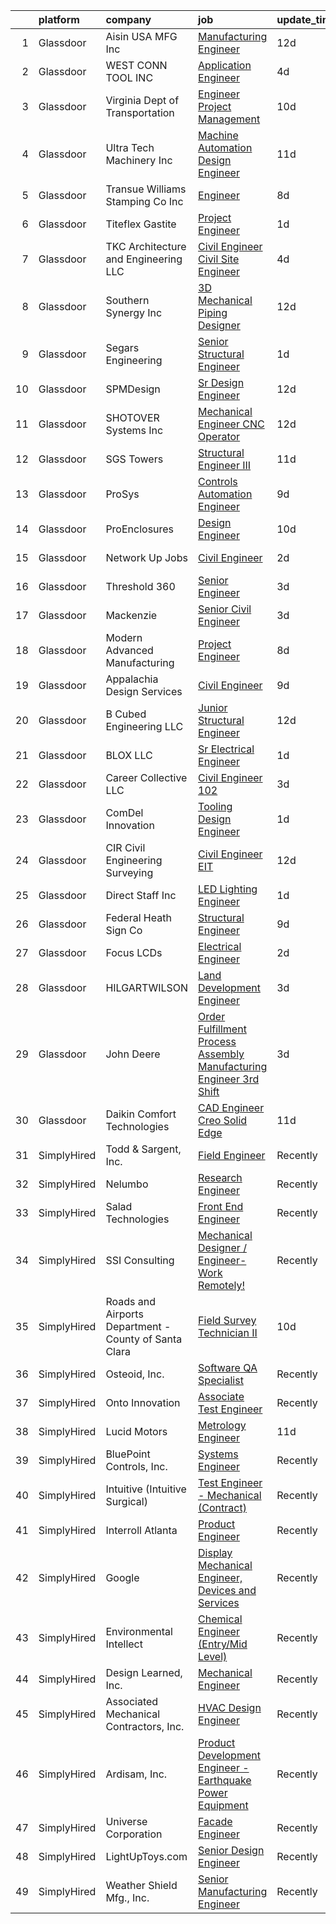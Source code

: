 

|    | platform    | company                                               | job                                                                                                                                                                                                                                                                                                                                                                                                                                                                                                                                                                                                                                                                                                                                                                                                                                                                                                                                                                                                                                                                                                            | update_time   | location            |
|---:|:------------|:------------------------------------------------------|:---------------------------------------------------------------------------------------------------------------------------------------------------------------------------------------------------------------------------------------------------------------------------------------------------------------------------------------------------------------------------------------------------------------------------------------------------------------------------------------------------------------------------------------------------------------------------------------------------------------------------------------------------------------------------------------------------------------------------------------------------------------------------------------------------------------------------------------------------------------------------------------------------------------------------------------------------------------------------------------------------------------------------------------------------------------------------------------------------------------|:--------------|:--------------------|
|  1 | Glassdoor   | Aisin USA MFG  Inc                                    | [Manufacturing Engineer](https://www.glassdoor.com/partner/jobListing.htm?pos=101&ao=1110586&s=58&guid=0000018132a5fe249c947b1a1af43f71&src=GD_JOB_AD&t=SR&vt=w&ea=1&cs=1_892d5d25&cb=1654412148869&jobListingId=1007885466884&cpc=11A21D8E7313E93E&jrtk=3-0-1g4pabvo73c59001-1g4pabvoni6h6800-3f13125c0d2c67b2--6NYlbfkN0AJpGR6dhtSLu7DLQuaY6RsGe9PHsa6f7F_O22z6pXBh2zVrpUMNf-5UC1d-hENDnsBoxm264jCUWlnj5cvA3CFmUuqsqlrE9jRgAvGMchGa_vgIzgm6yV2k9yzWfp7Q38Dfn2MQj-_hpA1jVUzCkBwqHkTUqGwj_LQn1O9caPFp5-MU4KclXqNbDkc9v2UEX2lQoBUcKgBFUhE0L6PcN677ST6BaWDpP7Va-UdH6gqu7iA6kcCcMLAD27P7-n7E3toT56zkcZtg4LL3JQsScOTc_GfVK1KjxquFm0-54xvr74om-h2R0mi3fKf8Z2qamY5Yp_K0bb8KKAwY8fIH_B1MyL76wOVpH4EspO6AqY2OW6tPUbDfZhAOcAumMylySJkKPEj_abwv9bE6tYD7RVEI6zW9-6ijXySzKCEIXo3KGiBNPQdS7w43qBfzlQBj2hf-2S4xeZxZjtN45UrMKlSx_yLR-Ey-uXH3717QBU_52XLn_AcgUHSCtU7JfmnhBmXxYor_pX1zG7DYmZR9tma)                                                                                                                                                                                                                              | 12d           | Seymour, IN         |
|  2 | Glassdoor   | WEST CONN TOOL  INC                                   | [Application Engineer](https://www.glassdoor.com/partner/jobListing.htm?pos=122&ao=1110586&s=58&guid=0000018132a5fe249c947b1a1af43f71&src=GD_JOB_AD&t=SR&vt=w&ea=1&cs=1_2f575c4f&cb=1654412148872&jobListingId=1007905272443&cpc=B6AA4E717556AD61&jrtk=3-0-1g4pabvo73c59001-1g4pabvoni6h6800-d78085747910a465--6NYlbfkN0CNayYzF1mBaI40OgT78t3Q2d9IxlwDzhsYR4HK7epYUdjvLWW94mgjtlrHl1c7lq1I2ACb72693B4nyIcZa9-0Gny8Casb9gNjSS6cxcsgGzHQVA4OTo8GDU7XOTxoEKEx-pgf5sm6hxoBtQfmDSVdiBQYs0Tlp7zOsDZy_S4pDsHxbXaTPlZGw12mOLV2FGK0XRcz-1rpVWvlsSB4phmKEVhE9mbIUqHYAZuETpJ3yVpniSb88j0jD9wsrXnn8u0zrEn32gKOyp-uCUiBAJ6DaHqPRUZXzjz_b54cAi_UM1GteyM_eXQk265Zy1GTxf9C3a_DT0QMqU-CSEt6aNEeRIoOdTzD5_nEFuGCFvbM_vF3pg8HFAiy05UFRXvX53kVZJd5MGKraX8yez-D190KMJk81WeWKR3oGzlP978HZNv3xYtosEhgPNyXduFobjWZ-sDaNDKNDNl51SlOco8WB9dKVvPmVQzlsiFYoNf_pa8oywTQN7JEUzFJFYl6ors%3D)                                                                                                                                                                                                                                                  | 4d            | Shelton, CT         |
|  3 | Glassdoor   | Virginia Dept of Transportation                       | [Engineer   Project Management](https://www.glassdoor.com/partner/jobListing.htm?pos=130&ao=1110586&s=58&guid=0000018132a5fe249c947b1a1af43f71&src=GD_JOB_AD&t=SR&vt=w&cs=1_5823178e&cb=1654412148873&jobListingId=1007893095983&cpc=ED2847A96EF59D81&jrtk=3-0-1g4pabvo73c59001-1g4pabvoni6h6800-b3dfc3813d7bd194--6NYlbfkN0BL54UdVNtiDfVmK2SiLPSaywImxpRFekNbTW5g0r9GaQVvUjBRsWl926qRMbwk8oxBqP-mEYzGlkRI3NRHRv-Y8glARNpBVWJ8OZDTbcDEbVnTLEirbR3SejnwIA19WLgOHMaKO4P9sEpxmDtptiKLtkLu1q0O1qHV31NNgerT4llgq9Gk3LUpCdwLhUk54letRDdclJoK8seDzQ5i2f9W6WDi--j76CdOVQJEE2ySvqSNpF1DKPM8lKLEZmjn-25hNZp3AZ0BBNPHkmS41n33-5y90sPgmj59wMuszA8kvvZ9KWJrkpdSRjyJLZPA8urOVd3_6sAazgipdefJLTOM_njaxRocCb_tuY0Q6NArRB7oDe_NHCQrJxJlvv_ry1suov1jnPMuIxbh_h0MojlIJagAledlUEj30w06W1UslXUeYj-HbzzV_Unf1JAQqYXs0xP5BeGpgzw1H-9-Ew2ulPoHw_CtgahVcD2yYnollA%3D%3D)                                                                                                                                                                                                                                                                | 10d           | Salem, VA           |
|  4 | Glassdoor   | Ultra Tech Machinery Inc                              | [Machine   Automation Design Engineer](https://www.glassdoor.com/partner/jobListing.htm?pos=124&ao=1110586&s=58&guid=0000018132a5fe249c947b1a1af43f71&src=GD_JOB_AD&t=SR&vt=w&ea=1&cs=1_647ec117&cb=1654412148873&jobListingId=1007888541246&cpc=70781223E8E5C7E8&jrtk=3-0-1g4pabvo73c59001-1g4pabvoni6h6800-513c0de8cb0a2d00--6NYlbfkN0AIoC-Kl3yXaiZEPiSNegCgpfAebIgQXdTex3hHuPa71VVPmoPUkSahDVQnVIT-qT-tDuCjdsgw4I2cKv80SeImW_raUgLAfF7XJ6lVDEbu9P7LjA70J2adX7VdonLuslQx0tHwDuc11Ma1CCtwrJqy0A-IhAxkR9wwCSUQyTqoljFyHtQIM4TXlnWex--yEVegxqx9RxIdag-NuRp3fakdvdi14MaZ_Sy4vHS94ceIXURKoTT1JjRXJAiaPrLSMCkN53H8daGO0iLKfrjYeGAiqnbdG_82GQFTw78f9v4t_06EUmtgeSu3gG-5op9LBkjyE4JMr2XefH5CDuVhEi61EDApNfdrJsIBPHy2YgXN2g4UiMNuvFMGIYH4uXsNMddYLje6HqmAnK99KNFqRB1mBa1ctzztte5PNNO4t5OOe2cePTgfAzgYIDGYaL9DVYAfotajRldfTgdEIXLKDjGd4fvu17I-Nc1kdgRRenK5Al5AKCEgz6eMQ0e7YdfvL17nbEwImhdM1gXyZX2izCuT)                                                                                                                                                                                                                | 11d           | Cuyahoga Falls, OH  |
|  5 | Glassdoor   | Transue   Williams Stamping Co   Inc                  | [Engineer](https://www.glassdoor.com/partner/jobListing.htm?pos=104&ao=1110586&s=58&guid=0000018132a5fe249c947b1a1af43f71&src=GD_JOB_AD&t=SR&vt=w&ea=1&cs=1_495f17a3&cb=1654412148869&jobListingId=1007898041747&cpc=B90CC112F2D4EFE8&jrtk=3-0-1g4pabvo73c59001-1g4pabvoni6h6800-e5b7ac3f6d3865d4--6NYlbfkN0CHpSnjIPxMtekS58WZl5Olhjo2iWL5RjE_Boe0ccr3FpZkwzxCry1afwivZ-zvlMrwnJmmu0NslVFdobIo2oEXabopCfoPAXUqknZ9P_KSWVE5zopQA1l8Xl-fkDE_uFEMV3SXUwbd63KHQzm0zf6mz9d3m3ZmzAHSiIswButietKsdqkD7pVckHqT9YnPm2-9vk-hwyaEPbhwrsQwcTdiExepxjzlqXjFtvWBhMkGlijuTpxRlpqyvZmGA2Jzrcixi3mT8f_VzwrKK79_FVon9ai71XLFxp1dneL0Z1caGb-ythxQk_kLIsFW4CLC0S-D5TdOZxwu4hOM7eRAf8uk5u_fp_zGb4MUZLfcMG-G_nUWDw9Q9v9a_LFFDamkyMe1YUgKhs5Q8JY8cDsDMaouuA1vBt5nnSVtjNPzoDEcRC3by8VqTwK7mf_PUMsTWpz8DWWPNDDXl8TlZL18p6k38xAwtYL7UJxLmS9mQOHGHgPqNUOIPOch)                                                                                                                                                                                                                                                                            | 8d            | Austintown, OH      |
|  6 | Glassdoor   | Titeflex   Gastite                                    | [Project Engineer](https://www.glassdoor.com/partner/jobListing.htm?pos=119&ao=1110586&s=58&guid=0000018132a5fe249c947b1a1af43f71&src=GD_JOB_AD&t=SR&vt=w&ea=1&cs=1_4bf6a95a&cb=1654412148872&jobListingId=1007916706637&cpc=0D084B6488D6BBEE&jrtk=3-0-1g4pabvo73c59001-1g4pabvoni6h6800-4b1f5351903cf1c4--6NYlbfkN0BBGG9LMNqL16EzDx9S3nKk4b6IwprgSJginr0DZD_oW-LxatidhHjSXMmYjkktSDdNaRxq9PQ3-3ekTrzALrQYiMq4wL0VarTgTf5204msDtz3n5OXItRjAPB2QJ0ujAqY0OrJicLHXUJ6cQX1ODL6CNkofLWPMp5wzuSCf6RzVcowTuR1xIFTjakHGt0iYlGeSyiSB88x2ItEqkVXrt45IGuDJd2uG1up57KjcLQBvMjoP2gbm6THe1fFupw4q_msCRIqzxKJ6deVAVKL3Z9-P7kTImkHAsJQqZW_qSEmyOxhqIeUpp5fp7sCxMKQjIE1XSwhLVystF9XLqCNRzsbomfxDBX3npmxXmesAiV9q3nEcuqFkgaeMdUwjT9CdDEkhsReWHGW85mgLJsbGod6jjZtgkNMqOoeu3GDeLB8-TLV0O6gOZ1_2oe5RzHYM-6H1q4CcEmT1jFsXP2Uq8VZyfb05T5VlQCzIcUajHHxGLqOGso5xY4gFh1PHiwTnj59IRPsy8kPcw%3D%3D)                                                                                                                                                                                                                                        | 1d            | Portland, TN        |
|  7 | Glassdoor   | TKC Architecture and Engineering LLC                  | [Civil Engineer   Civil Site Engineer](https://www.glassdoor.com/partner/jobListing.htm?pos=129&ao=1110586&s=58&guid=0000018132a5fe249c947b1a1af43f71&src=GD_JOB_AD&t=SR&vt=w&ea=1&cs=1_d50c0c35&cb=1654412148873&jobListingId=1007905429815&cpc=5C7EE059D72A6049&jrtk=3-0-1g4pabvo73c59001-1g4pabvoni6h6800-48488f6512cee2b5--6NYlbfkN0A4hgeKHdLyHgzaskNEvl2xXMVaueUT71iJOYpLYISQUFvRYNkZjTydQiePcH94WXYvCl_oACeZpjOBCwOdtu68VPD3hYokEiqdN4etA2Cm9ZLFXmY7HdBWpcorq7AISv7_NIC0OGZPY4X8oQssbiWBqf2gFpCH_0XfFIQKIteeSsy7J9g6oR3Pdwm1i8KL_6rmmiwvU9ZHIttJgjJp75BcMY5ev8HoudNTw_bQ9HjuAPGb4NR1gpsgTROiT0005QzcoEimho3VCMxdrE2DFFb2hdQy3XrZS28qd5z4C9Cj6Fah7Kxr20xOxveL5pfwK3KYgAQeTNbCkew4GQ6Q3yMr-y-WP8x6CusQ0Q0umOtIF3Extz-8QMK5BDullM0N5kV-HRTLUlx7y-zYPbFkZeV-zmk1L6qawlF7R26mMTTKx5zIRSE4ACRuKgAemK7BQJPzkqEKiA0NG6P6ECxSuD0o9JRpGgmW0unjlKckjeyIsT1tQQjQnJwwrTtz0iM17GoTfqn9bl5nZG2OU1Bttfak)                                                                                                                                                                                                                | 4d            | Columbia, TN        |
|  8 | Glassdoor   | Southern Synergy  Inc                                 | [3D Mechanical Piping Designer](https://www.glassdoor.com/partner/jobListing.htm?pos=127&ao=1110586&s=58&guid=0000018132a5fe249c947b1a1af43f71&src=GD_JOB_AD&t=SR&vt=w&ea=1&cs=1_c4c9788c&cb=1654412148873&jobListingId=1007885890389&cpc=F370DEB82172BD86&jrtk=3-0-1g4pabvo73c59001-1g4pabvoni6h6800-98c184c21594e579--6NYlbfkN0AZiaPZyccuKjlre0e0RaBFeO48J0QExrO5hcuLctOVaC16jkNaXZoWYMqSuyWEWUIxiiLBQDv23IiIE-E12gxa2wJ5EH32XL8btdWgyNl8wrnh5gm4JaXZmN3leoZMRb276Thlt-sjVPyJUbS4vkfmcJI0zIN10W9OE3MF35GnJNK5G1gtiUFcmx_FQGL6MY4Egla5a9L9V6tDnHXctL7cPqsGiR6_La1fkeRaqvv5Yx3sn4tVAIWZUGORnzWmdWxK9QXNrg6MIh4JubDIM6l0a_AWAnu6HYoxlKpSqZrrRIguYdSEtOq5r0CqPWaKGekEEKVtJdVYXJAz6NgnL0tEnyMMxZkosMoyqRuLEGZ0AuvCzzkH9NTGseLphUwUHo2Wr9tfzqnTMCXaq3f0NWeqWbtYLqnkvVIhp35dKoZ0d3_lv4VRtCBRLXqCdP1h6tgHj_V3q8iTnBZdVIUwlcHoVOX-QaLZ0toj10tEpIXeTQp8ZOQanzg422dUdIiVUXrrHzvp1JmW8UFbZwSo_c7S)                                                                                                                                                                                                                       | 12d           | Decatur, AL         |
|  9 | Glassdoor   | Segars Engineering                                    | [Senior Structural Engineer](https://www.glassdoor.com/partner/jobListing.htm?pos=121&ao=1110586&s=58&guid=0000018132a5fe249c947b1a1af43f71&src=GD_JOB_AD&t=SR&vt=w&ea=1&cs=1_3710fba1&cb=1654412148872&jobListingId=1007916533741&cpc=F301761068241C46&jrtk=3-0-1g4pabvo73c59001-1g4pabvoni6h6800-4b14117e3bb5b956--6NYlbfkN0A-vTheqp104fzux6bWpFlFK2pAkhC8CBtBCruxuZYPa9v6jQx9NfNpPq71LTqr-Sl-x8foZqXmTW62ZFdQgp42UZCfz-yr3-aBUClSUG1-w6K_Ymfv5oW6drDtocbVFERX_qUh2VxFtDBka2mW8_r83hW54xU39lkHHn9hJcfGjkVtGfjzdH4IaVx-GUgnR6CnIjwAVT0x_DFSz9vc-UBv8iophFFZ6aLWZUMOoC9sqvWt-kIsFk19ejc33A3e8Tv1Sa2ApVfrRobeYKgBbRrx_rh-UaFZiRVCH4MmgT0OBP9SgybvA1fydIpYYhHved0POSEUVA9MvolT9oZZCQHFQ5C-_GHnAECey9sAy3Lxg0zJsmSAGJZ9CwMaNQqBZORbys2tvXsS0fQL_MukjMAQn1Y-qd6qEEYGQ9NPcG_aDCLAPdmFJHmpeUjfCF-BbqtAeOt8MEDtnPk6BPVZvBqC6mqEOxq_eN9Tc2CIN_HkmSuRb4hz5kt2BP8s9igdIz6r-H_s_uTti11PnpNHGYuq)                                                                                                                                                                                                                          | 1d            | Charlottesville, VA |
| 10 | Glassdoor   | SPMDesign                                             | [Sr  Design Engineer](https://www.glassdoor.com/partner/jobListing.htm?pos=114&ao=1110586&s=58&guid=0000018132a5fe249c947b1a1af43f71&src=GD_JOB_AD&t=SR&vt=w&ea=1&cs=1_12ffcef8&cb=1654412148871&jobListingId=1007886614534&cpc=300FD6E804AAE000&jrtk=3-0-1g4pabvo73c59001-1g4pabvoni6h6800-66acbaba3abe0481--6NYlbfkN0DStuOxfeU6oMr8HWv8ZsY-oymFjh9xWjVYq8dh0_h4Ys_Fs6WQNLRUfDptRTur_RisJbbvbKLOSK5hsxJpnWFChAsM964Qrqzlh_Sbt9FI7l-m6eUG0BW7PhJeHbIGbrJ433dEcN60aKOjKlch8zw7G14XwVcKOXH74vVTiupc0udvEMMqvWc9XrvN0nEXQ7tiV9dJbaUG902lZ27ax8wDySrCj5kRmwKTEyUSMeUQwmGjAIpMtMKY3SeevQwoQEmO3aTkqOJrPXOSxpCOI6S0mW8nn_dHJX5BM6M072l0Ty8ZaroYFlOkNRxXx4Safpsed0L5J67P7WG3mR10dwKfNnL5Ze63PSPaAKmSi0BQuiXr2F2cvFnpV6ZOuf8tZZ_nm-IExqML8mEKB8OeTsz-lsuX7emXkBB83oXWcqCOi8_Q1XupqKP8MiNpm6usCkJSmb1LYEj7a74PlZqjd-WafKkOrE3oeXXXI9OcdgzrZGzBU4TGPO8bW8V6j-7FB9lYLf_oeR1r0g%3D%3D)                                                                                                                                                                                                                                     | 12d           | Orange, CA          |
| 11 | Glassdoor   | SHOTOVER Systems  Inc                                 | [Mechanical Engineer   CNC Operator](https://www.glassdoor.com/partner/jobListing.htm?pos=117&ao=1110586&s=58&guid=0000018132a5fe249c947b1a1af43f71&src=GD_JOB_AD&t=SR&vt=w&ea=1&cs=1_244f6cb6&cb=1654412148872&jobListingId=1007886383195&cpc=6EF77A3B84E9996F&jrtk=3-0-1g4pabvo73c59001-1g4pabvoni6h6800-b90f5834de7df3aa--6NYlbfkN0DxCZnDliWW_rcfMLoVO_wJl195BLjL9Hk8YTc5obIwJma_fFlf7MKZcZVm4ODrS_QnNfAzwRF7IBZw-FvCH3zpYBtR8oZThfZ09A03ABmSs9KkbEBYGtIw7yGhhVVv0JuryNwDZzHu2vrqqo43C5Bxna4dv4l9JFJOq8tAU7h0qKVCP-vEWTf62kHkRaPRdMlp6kLdjBknbcm9RHUlCpljUmWUuBZtOylszWQE5vgTpcnnknv-8q33U6txoZkJ061H38_wCVviGMeC1_ABf1UnsTsxVN0xiPywFPZl0WaDpEH6nxirHyTyT_swD__YNBbXMsUjK5Qd6WZJSOWw9oDx0I7FnxVfYZ4D5AXqq4Y9OXpWAkI6sH9i1A_XG71EdKz3I-LaqEij_t9sxo3RjMqaN8u3cNwt1NR_jXH7nBu3LpjbBDu8UfdPUUkmyzgfegG6_eLA5ntQrWPUZq7Jqb8E2jqJeMgCiY_oDg3ZiAfHZtSBMApBaj-C4Dx2OTYlDlDJc4VtNG22dXyDUonALQczZNsuXxjIxGs%3D)                                                                                                                                                                                                    | 12d           | Boulder, CO         |
| 12 | Glassdoor   | SGS Towers                                            | [Structural Engineer III](https://www.glassdoor.com/partner/jobListing.htm?pos=103&ao=1110586&s=58&guid=0000018132a5fe249c947b1a1af43f71&src=GD_JOB_AD&t=SR&vt=w&ea=1&cs=1_6c4923b8&cb=1654412148869&jobListingId=1007889668533&cpc=70C9104B9A8D45EC&jrtk=3-0-1g4pabvo73c59001-1g4pabvoni6h6800-6319a7fcbc2414e7--6NYlbfkN0CZrdFBjCCfRKnND3F7QK0RFMIcqsxJb4AT-WQZaJ7PddIujhU9IgM7RsznMqoMS0Br0-Phfk_gQlL8I3EPOEgAMxYPTAlILOsXGzBrqFChZ9c2ZGqqwZYI_ZozjZYVED76BR-ODCzY8tSvJ6oB3kYhg-mmZ2boEsBPUbK97jSt5QJP4ZKK4vOUKPacBTsVkWYf4SMCWE_JqYTOgPQ8AvR4zUuHupBh7S0Xh4tl2_wrqOwzWbQ25Mns_gPVyb3HAB-0rh1SkvXNUP1KYE3uU_dxD3zCmwCJeOGmvy12AvV2yF5JwfKaZOrAHazfiXWmb4MlCvJohxg5SQ3U6yaFk7eLmVnPeHYwDtYyIzr5Qhy2jRNqdA-tqCA6ttxDhqS86COHMLJl0BNojA39SvRHla56MjHXcFUBaIBPEDw-u8ckkL-x3AbqkFushDaLy6cBgwnPFKW0UNxGi03KymC_PejtsG2VrxxT2_-hASg_PaY6bGHTG_twGhs5rflKHowgaWufOq8guK0KotsAOQTBuSeN)                                                                                                                                                                                                                             | 11d           | Remote              |
| 13 | Glassdoor   | ProSys                                                | [Controls Automation Engineer](https://www.glassdoor.com/partner/jobListing.htm?pos=107&ao=1110586&s=58&guid=0000018132a5fe249c947b1a1af43f71&src=GD_JOB_AD&t=SR&vt=w&cs=1_e57cd55f&cb=1654412148870&jobListingId=1007895421291&cpc=D5521335291FB266&jrtk=3-0-1g4pabvo73c59001-1g4pabvoni6h6800-3c263e6f64f7ec45--6NYlbfkN0AAZ2KOaAKSdSA4s6ZFM8pp2b9gbp5FFgZTZvio99B7CKbGe8w0J7iHMyqH3r5O7LINfTDwF8xttHB247AtmiMO362FZHrlLJ7hIMp8R2iwvg4rrj-3yeSLEDXGxRo6ZoqOeVFImf32yxs5mtEQdEd7HZ7XtQH9DnhpaFROumOtkVUGF8cJnrstRD-uKdkvgIj3YU9zv_yCOpH3r67ZMvjjghwQze0HyFDYvnayc3tOYIx1Lbg-6ye-5dBG6FE7mEjc7IB3z2eAWONPhaWSLy1tbufLKwfL0yLNUOO_K63hscSp_-cVNH-wWD_7gfk56S-9zj6wk9cfpZ8wLDiOXVKX8LQs2XRDjvBWKBmY0vT8qGa16SCicsn0rqk_NFYuFyW50FJzDgMynyyJn-YfzQCUabO5Oc9x_zsyU4J60wfNoPYn5LJ0n94UkvgnDhw5BpFJI4DtWmpv-idOnqGv3lM67jtddfs9FigHz800qkkgUbJNW_u1xLsWew2ceCKs4mAMP8FerdGtizVzyf9caqBPYPb10t5kuA1wei6DOHOWvBDDyCiac21KG3ftMadUghq82DiyLNGhZLxyjD-6gMAu-j6VB9G0lV7LI72DYT011yOdGB10uhl3T_hhVdqjyprr94e6nQRvSmJgRVa1Lqb4qYR4smEz2muun2hAlFypxuY8SGToxmJlLgixZ18HvCdiZB1Nk54qcCdl65M8MqdSfxFhxBVakrxSQyYOtBpe6g%3D%3D) | 9d            | Webb City, MO       |
| 14 | Glassdoor   | ProEnclosures                                         | [Design Engineer](https://www.glassdoor.com/partner/jobListing.htm?pos=105&ao=1110586&s=58&guid=0000018132a5fe249c947b1a1af43f71&src=GD_JOB_AD&t=SR&vt=w&ea=1&cs=1_454a2aff&cb=1654412148870&jobListingId=1007892526729&cpc=C674AB8DD0A82142&jrtk=3-0-1g4pabvo73c59001-1g4pabvoni6h6800-1a35987553044738--6NYlbfkN0CHpSnjIPxMtekS58WZl5Olhjo2iWL5RjE_Boe0ccr3Fp74b-beha0UcTa0UEM84kpxrUputmv3yo3oDyYdgP0CO5NVXNgxxA1pzd8Eg70xN4GZ4e1Bv8w21V35XMjP9InwDtT8zEsqOksegvcIwLg5L1eD3UJrUpslVgbh4owHpkudqgzzb-o_sfuSo6AhtcB4hoVSyi4Eobprtu-QdY41NhvcAk9SLQ3ah30CEfTQJT3taZIIghuWT35fJZISCDOCgo9BcOMspEvZiED08xgl9N0nXYcX5NK0AOVDKcRoJywHL1U_MlI-7vmlPaIR9ghpNiPFMEahJRvkwP5P5k5D7aQPu-qWbCCxIyTnOtVEG80_AeSxvIyU7EdBq9Utyk0j4FgvC33GSxw1YJb5J28Oejg02Bctz3IhCJ0uW8tHVGSmr-ZNDqYar1zRCLWz4IBvPzYIQamk4egUGwEevkF4-3lu3DSF4Msf1HPY1aUcBWZTAmlZd1_qSp33HKstGHo%3D)                                                                                                                                                                                                                                                       | 10d           | Madison, IN         |
| 15 | Glassdoor   | Network Up Jobs                                       | [Civil Engineer](https://www.glassdoor.com/partner/jobListing.htm?pos=109&ao=1110586&s=58&guid=0000018132a5fe249c947b1a1af43f71&src=GD_JOB_AD&t=SR&vt=w&ea=1&cs=1_4d8211f2&cb=1654412148870&jobListingId=1007913237906&cpc=730B241955A364E6&jrtk=3-0-1g4pabvo73c59001-1g4pabvoni6h6800-af7f7e128b743669--6NYlbfkN0D5EoDI19pzLD_ZoAvoqM1-O9qeTV9KvYbDAr1-bMzVcdI5BfyUm4LrvjT7X_eRa-i6r3hcPiAr_hbXVC2b5mkgmmyT27ZfNHs4Ai_g157STlYeKBmprfT18zp5A4Q1ZFCrgpmVlN-EVu6u1yZaSIJ5zZPoyFgD2LlvEwYDVpOrmxpxm5YS3QbeJ9xJWnXY4teK9p_S88Xs_DlGiBlpkYbQfHdw95Y8qDY8RNx9nUKDlXagaOQiaOTCEQ_156-BylWiWho2ZAo6s052JvaevuMpYFYcE2KoSKY-wK2u7i0d17SX_ZppfrsEVRPyi6Yf-DmUIQx8x3X_svc_iY7ecDGrI5NTgMM4ITqsYzDR7dKZ4gm77vv3Uhlvqx_grRlNlJnibCR2_vB-r4mYKypCTEAd6YsaEJprY8qps7meusQPwOwIjJXdZ0AJ50XOeVKF3HGg0DOtm0oSn3wjyI7fCdpcTi79m-g_DMqw6r-lWa31Rw3hexuqw44zPKwjttrf_h1DJvS65BeW0pvhs0SCG0ww)                                                                                                                                                                                                                                      | 2d            | Spartanburg, SC     |
| 16 | Glassdoor   | Threshold 360                                         | [Senior Engineer](https://www.glassdoor.com/partner/jobListing.htm?pos=113&ao=1110586&s=58&guid=0000018132a5fe249c947b1a1af43f71&src=GD_JOB_AD&t=SR&vt=w&cs=1_e91dfbbf&cb=1654412148871&jobListingId=1007910237411&cpc=7727F3A772A9F19C&jrtk=3-0-1g4pabvo73c59001-1g4pabvoni6h6800-53cac1f025a25c7d--6NYlbfkN0D08kgUpXlg_-9hT-74Ty2sQZ4qKSb5qUxsm7dKPU9UvNecAyyiLzUJzgM4P5qJPCfZ_d1_TdeO4IAjlz1nXwU3fNdItE-aYKgBWcd5-xebtHAfxP4rxX71aIb9sIccljGbTDUaYhu3hc1wRbe91ySJPnpkisR0qWALcbwsrMzife5z3z5fwOeLnoY6jdT03RYLss7dmWZuqvJqrrdqVXhXY35v29XpZ9sVcJLFgJ2N5YEjx50gIRbh4tBdHPjZpebRlZ10bko6mqgjoEy-QTvzipJQqaDJxe9-KsBAHK6hTnJ-Be59udF6dAqV9rrmQ8MTKBpfni6zsZazSslLNNxeYXgDJwM88cV2zR7jmpXF02d_A5WRBecUGRW8ou708SstGB44UfT6OkPK_J2LRFkMJFq8Gh3oVioH2t96lrMesiwGvIvPaOp3Ezm52QGea90eQiMx2Da-5USLETjoOZ0VLlib4O1tMHd3_hf7OI16mg%3D%3D)                                                                                                                                                                                                                                                                              | 3d            | Remote              |
| 17 | Glassdoor   | Mackenzie                                             | [Senior Civil Engineer](https://www.glassdoor.com/partner/jobListing.htm?pos=118&ao=1110586&s=58&guid=0000018132a5fe249c947b1a1af43f71&src=GD_JOB_AD&t=SR&vt=w&ea=1&cs=1_ed3f91dd&cb=1654412148872&jobListingId=1007910177916&cpc=6B8556239C1F6C0F&jrtk=3-0-1g4pabvo73c59001-1g4pabvoni6h6800-1f88dfdd7b91af98--6NYlbfkN0Cd5ZvLdai7cR0fypH5_WiGezUQesq24dbKuF0ly35yawz-zFSILgXqdCLE8_9Kb2nb8RzQor88Dh69AVCw9f2ZWs_bVdG1iivK2xSNHdzTAIPMDtU40LSOjOn0frFo5dpkGbkhaM3BwZ-nQTt4KbSfnnTg162Hxrvx2tGAXoYdMRhAxKB0QJa6fgyOZFH6N1Vl1S4dTyXrgrOf5KvfV-WZjATXDxvqPXqpZGKQTWoeJBCXlIWFdtk6JfJBlOOhQoCJp3z0cLQ4Dn5fjFLGGRhVI4XsBfEPlb27zUd_9SyqbnBMFKCSVDSmGxbDe3zuH4WqLl4xQLEB5SRLVokLAR2ZS-FS5gv2KLshl9QDFTM1WHes17l3nDoR-z8q3i7ct71nBhvjHlCRq76lwHaMIaX_Q1XsMueLpszYRZt_hP3ZKU03O5umHQuZUdhl6e8l7HyZ_c-r3RTISPB-84ZNeddbI0lTX4rYyihbBvAlJwPQowUyoAsmndctRDz-n1cgtuxj8jjoYwbEQg%3D%3D)                                                                                                                                                                                                                                   | 3d            | Seattle, WA         |
| 18 | Glassdoor   | Modern Advanced Manufacturing                         | [Project Engineer](https://www.glassdoor.com/partner/jobListing.htm?pos=106&ao=1110586&s=58&guid=0000018132a5fe249c947b1a1af43f71&src=GD_JOB_AD&t=SR&vt=w&ea=1&cs=1_b8b1bc09&cb=1654412148870&jobListingId=1007898448961&cpc=EF09205FCFAB18AB&jrtk=3-0-1g4pabvo73c59001-1g4pabvoni6h6800-14527773977b30c6--6NYlbfkN0CbEd4sUL9oaFFriKCalK1_Rc9QOPLLj67B0telz2yReFSg8JLuGsGXH_yPKODkOtuOggc-eT2WBZlEJGgJe5KK0dRDUNvb6u7yrt4JZm-HWVlDjk5yYAWD8BdqNpzS0qgxkU6dOlnj4Q581zv-_JeqtIeEUdTdPcUaYdBz0WhxqXUm6ipFECGkR8FJOWRKBALbnjnV7SM1JMzzuPS7k4jfA5kD5cKAjQRRzrvObBKIPFWX8n8xEkHJMEn36N_Z--yNdPRgI9YSrSrsubPSs7vVfUWJ3vezPq0dWNU4OpobBsHchk8BNJjD8N7gdfleAj_wVvkHb4_CkYS8HxHkqP2xCo7IkS3Qk4XiB9VyXkPknAzWCNiMPj53E4Dm7f4gZNhKi5Gg4sq8GRh_jnXpk0Uh-hFATYaPoOgLGcmqDwDtlmtYgeH141T_-pD-nCR_0rCu5UcIhxLpq7A43UVlT8TCiAgi0se5zC8D5nXGVsbSwQzZUuI5es3g057C5MBB4mGwGB8P_lF7Cw%3D%3D)                                                                                                                                                                                                                                        | 8d            | Rockford, IL        |
| 19 | Glassdoor   | Appalachia Design Services                            | [Civil Engineer](https://www.glassdoor.com/partner/jobListing.htm?pos=111&ao=1110586&s=58&guid=0000018132a5fe249c947b1a1af43f71&src=GD_JOB_AD&t=SR&vt=w&ea=1&cs=1_2f5b62ed&cb=1654412148871&jobListingId=1007894830670&cpc=A75C95C73A4E8B7C&jrtk=3-0-1g4pabvo73c59001-1g4pabvoni6h6800-56c17e29ef0e3c7c--6NYlbfkN0DAwgduWqBP7ymGN-lTADpinz2i-23XbRAyg5ywqS-MDcNn1umJtVcP68HoG-NyGVMvbDqvdNNw30Uodots6OsFBdbcJIO-438-FeEAJEhRR41ac9jSAGEkSbY_O_-ggw6XrSniCMeXkv1d0IisFGkPYiBS-XpP1djctnD3xyHVu7agXchpVmWOyFdsbeD-0NSBaeSx9coz6QuKoVAj30M4hIJNxqXeqlZDbSNTjwK1KTfs5K6OIBINylLwXvhm-cgN3pXRYKuuRM7zh0fW-BOyXoyHz9SZyFWVAAHUxZ60WF7y2hOgULLzkUURFL5F0ZngD7uklrdDR-WpZHrShpizW0V2yOvauEXvFyrLXXM2EV5sHylqAF4FxYBnWOq7uJRVm_Su1WeR_DluB3DFDKYc__wjQAiV4D1OVEQVGPpobUTaUZRGovxa0A8mzDFye2kyFgAy15dZuQZdvfYrKgFtxHec6tiNnpDi86jq3_YFHqaJgR9NwhQdRQgT8vOFn3M%3D)                                                                                                                                                                                                                                                        | 9d            | Blountville, TN     |
| 20 | Glassdoor   | B Cubed Engineering LLC                               | [Junior Structural Engineer](https://www.glassdoor.com/partner/jobListing.htm?pos=102&ao=1110586&s=58&guid=0000018132a5fe249c947b1a1af43f71&src=GD_JOB_AD&t=SR&vt=w&ea=1&cs=1_610a8140&cb=1654412148869&jobListingId=1007886311250&cpc=A9D62FF4D9373246&jrtk=3-0-1g4pabvo73c59001-1g4pabvoni6h6800-1be27a3f2407c8ce--6NYlbfkN0AO-lx13pzomzdSppJUWL3QXsQT8oyFk4U4LWH8QC50Cr-zBueLseaI03DekY7-9JftCLQ3xfGh6lRiF4kzntwXS_1YEF9ModrKO80b_PjdsXmbkATEMUnjlf8FxjDZLrcezYBMhDUgOOP2SWP4ieY4fWRIGoZB1V0D94P99f1OVc6zla9SDW0D223kHkKnrGy_LicI7lQXyBwMMG1uk9FRj2JzikEGoWDbW2SjhSbaC5R3bWZwQO9J0OORgBhLQzzt_nkCe42EYK34NpRIpX-Y7UHu6Fpg4f-T0fCIkzCwyc3o7TDNA7-ZegxKFKB0HIRxGvnKqm2e-013uvKIyT_2e7qkwNdaE4F0Pq5lDa5ICbnyfU90wsexLDBM2hZfEUHLqK49Z8AkpXcb0qaQ3cRPzGvdHvZbWXVcZqiLcX6xPKO25IYaGaDgVWksPMwYm1HQ44B3KdRK-HLn5nTC_qdVfHpSSZB-ABskBTr5d4aB-MiJgWOXctwYO4JET5oW9Q-cxozKKOXQ5lDPVQTuy0E8)                                                                                                                                                                                                                          | 12d           | Westport, CT        |
| 21 | Glassdoor   | BLOX LLC                                              | [Sr  Electrical Engineer](https://www.glassdoor.com/partner/jobListing.htm?pos=126&ao=1110586&s=58&guid=0000018132a5fe249c947b1a1af43f71&src=GD_JOB_AD&t=SR&vt=w&ea=1&cs=1_92be44e8&cb=1654412148873&jobListingId=1007916146352&cpc=9146FE1CE0A04E98&jrtk=3-0-1g4pabvo73c59001-1g4pabvoni6h6800-90b6c7f7a0c7e71f--6NYlbfkN0Bi-g4OEguhQEx4pjzkmulzkFDPdVMQm6g82nLRMcVRUB-XOp5Bz9fQdjueGnAR7Qg6tqQKauinihFCn8T2Z_eUra1QXaYQnKhkqPp8GexN2haqAV4Y73uqZvTS_4upID-HvVx46M-D27nFy3x0eHazihLflX4DmNWUiE2ynQnUFLXXy6qOE_aveeLynVBkqxIe671gjrBNXEVq2pbsCCPR3kS-XpAa7Ve64NdAa6qE6YId9qdimKU0k1GiujJYYKSoje3AgmfnUBj_KcR69BM8VdKKYrbVPVXj7DMx4yMLM57eEncg7atWCaARgZvrndAc5BmZJGFphUIpOkFgQ8zRjCtHRn8cIxv_v9U6mrwDzd-Nv5VCBrnu9kwL7bf3eJGONtaIW1rUnWsqgRjyAGo1o1hODIbJS8--GuLqWVzzajSgKkd9tlF7SFMwj_mIdp0U4nuR3Vall2_gVPlBxWijeDCHH9C2YqhL_jgbxDpkM_2wD1qCwTSp4-CU9GzEm98VWTNoJMc3buUgx7AG-OKv)                                                                                                                                                                                                                             | 1d            | Bessemer, AL        |
| 22 | Glassdoor   | Career Collective  LLC                                | [Civil Engineer   102](https://www.glassdoor.com/partner/jobListing.htm?pos=112&ao=1110586&s=58&guid=0000018132a5fe249c947b1a1af43f71&src=GD_JOB_AD&t=SR&vt=w&ea=1&cs=1_4bdecb88&cb=1654412148871&jobListingId=1007909634526&cpc=30018A8B5041CD72&jrtk=3-0-1g4pabvo73c59001-1g4pabvoni6h6800-b60077e6500cc70b--6NYlbfkN0AY4guaBc_odNxnJHTncvfwFu86WvDwtbc_K-gSZc1x5JfFjz3bTmW4RXIcMY2gfWthwnR_T5FFFaQouAppxi0txFsEotW_8yIPkMNWTwRG3KcfWx0i7vW_09fbltd3MhAHBouMiRZyH8FhNjRsaLvp1wiRX_0hkW8AJkfBn0E5UNCEcqHMunQ7NRP0QTVG707NiYWMapApv6WnZGDYRfWCIg2KycLV8NshJNoh0Xfb-r1bJNhmoTD3O7eV6pUVmqRbxKEzl5rj8IT4Q-siI7oQY_OARbsN0zQ52ezae65N1jmP5_5f66zt8-RNyAG9lP7b9J0D1dAgU3MsdK-FVp0nAOFoXJEiTV_x4A-TY08d6v4eWJKHUMeZ5hHewZJq-7cK2g4weUeijvfkBwRDKOoSuXi-n9YqfBt0JqUZHVGGxXVU22trdErYn27Ynhqqc7a__KRC8jwKZOs5YRiBqJ9gUwVfF1pFsVIPeB54yTlMqclugqqkpq40GZeO73nAtk95nQRo9kN6dX56nkjuYHHz)                                                                                                                                                                                                                                | 3d            | Dallas, TX          |
| 23 | Glassdoor   | ComDel Innovation                                     | [Tooling Design Engineer](https://www.glassdoor.com/partner/jobListing.htm?pos=120&ao=1110586&s=58&guid=0000018132a5fe249c947b1a1af43f71&src=GD_JOB_AD&t=SR&vt=w&ea=1&cs=1_a554ba67&cb=1654412148872&jobListingId=1007916169700&cpc=D84DCFF57343C3DE&jrtk=3-0-1g4pabvo73c59001-1g4pabvoni6h6800-b3bd4d004f90b050--6NYlbfkN0C0zyM5b38eA5xjjxn1cchlp_YZi3tbv0y602er8-NZLbOiDKrUZkXl2rP3IqZIgokcjcqEuONFQUnX7TAgmI0hztpdgmrvm11g0QWz_b0vr1KjE-mMYvr7xtvUUOblc-CUZrUEgiIUlrCjqhPWubtpgQ1jITpDJ4EoScIdYK-7Iz7xaF0IVXaUIHakHcZrxPZ7in-ZmKkXKmZmw5itELbBWw6O_xgElyGqi7Zvlxr5QMhcLdDohcVvhtO0GTqRFK53Q58oi-K8UMPVmKEauAtxdYQ3mg6juOqr0aISQ93VqZAKJzznSYZTgDJIdZBLThu3u4l30oBuQPB1WuzOMXauFmspV7GWiE2pMRDFuSOrFiqhrFWcxAr6z4nnMclT07mge-W6tcCByzcA55GxUW-EcXlSzjmpLP6mh3P1JA1NWYZadnXbHPsKP_xLqQe3pb4T2GYYrLvSl2ZdWJcyNkV31YaqmpYWRHBuPNdEvGu-gobxFSf-ZfbLgI-N29bs3YUytTYzo0j6_Wh_oo2FRahL)                                                                                                                                                                                                                             | 1d            | Wahpeton, ND        |
| 24 | Glassdoor   | CIR Civil Engineering   Surveying                     | [Civil Engineer EIT](https://www.glassdoor.com/partner/jobListing.htm?pos=110&ao=1110586&s=58&guid=0000018132a5fe249c947b1a1af43f71&src=GD_JOB_AD&t=SR&vt=w&ea=1&cs=1_3ee213ab&cb=1654412148871&jobListingId=1007886331933&cpc=4272AD670D578046&jrtk=3-0-1g4pabvo73c59001-1g4pabvoni6h6800-3e01983abc021586--6NYlbfkN0B8Hf58sUQknLVfxK0aDieZOySUuDyR7KztP2NzrYxOcQhz3-_LnZWNZNYYEI6CFCK4IDsd4_K1NwUGQQTpx9Nw5Uo2rJsZdR3K6J4cJA3MNHxcv_4yrnQd-RCVn1vcb2soT4wAPvwjmrrfr85wdbdEVVrBZUEDO9RUdngozBR17zGcHq8x5ZxF5xrAmeElsERE5k8_mkfz-OBTlCr25Hri_gfZvSjOlYhK-2R0GJAbqKhft3PTwdE0gboWbCTcC4ZCpFwXUDpBNwhU5ucNLsUs-AJs8f47INWHsoMDM_LfcYZ-lEaxhiZbqPu1OsZwFWQOxX7-tt3QNN_HGUnvF9xEJeXEgAnJao-4ZVBvxRHnITM_zt_XeNx5ybzeLALta3-gYw0piGx74xj8c1YXjLrb_AAoC9h1Ha2f5QKyuQuvqqUpBjnFGe2NpIZyYHqOT3Cuqrdg4P_yNtwKvOPn98fQFC9snKGEUSaAGUGgyWt1pK4YkZWpvf1nqqefFDY3o_I11hz_d3YIyA%3D%3D)                                                                                                                                                                                                                                      | 12d           | South Jordan, UT    |
| 25 | Glassdoor   | Direct Staff Inc                                      | [LED Lighting Engineer](https://www.glassdoor.com/partner/jobListing.htm?pos=125&ao=1110586&s=58&guid=0000018132a5fe249c947b1a1af43f71&src=GD_JOB_AD&t=SR&vt=w&ea=1&cs=1_d0debb5e&cb=1654412148873&jobListingId=1007916181395&cpc=C05F74D5FBC032E7&jrtk=3-0-1g4pabvo73c59001-1g4pabvoni6h6800-1d3bd058bccfd39b--6NYlbfkN0DWtRa9NJfjQIs4MWRRqD4F41esfMsK79cV24t80VXfzWoIWo7wDhVmobPAuCP4mdjhCvKPpJa2LBUkc3PwlcbgiIB4BwMEWLTToJv7DI5RRmUcu9sPaEQa5op3uz2ElB2dkxpw7-v1Jxv6A-QBkcs0DWXxTChpSjeUaG_YSnt8lwbdnb__-_4nYraIw8-_p5YaFaonXqnVMGz4Uy-boIHxzGfHOcSZyB2GuEeYKDZFbq1gCaSyhULqbzhqtO3U3NX6Kt6odTi8Z3Pfhwbu-1yGHYCaBtRvytRlsi7srWXOFkH9lbAQe12VTl8ztvrSh5lUXBWQitPvFxfW3WmQxV-y6OWhodcrMrbjFYv04jPZJFEI8InHFFbmDlAhcU1u5MzWT6W1ps9BTN-AhVkgws6A8vh6JICyeic5kJg69l5BL1R0jnR06n0XKWyagQUQoi8uQliIKQ5bUghnI49Z8oTQBOuYXt9Ij6GfC8xOyufk9sPedDZPZ0_KlJd_Ftb4qQfFpf3RstPRXw%3D%3D)                                                                                                                                                                                                                                   | 1d            | Holly, MI           |
| 26 | Glassdoor   | Federal Heath Sign Co                                 | [Structural Engineer](https://www.glassdoor.com/partner/jobListing.htm?pos=115&ao=1110586&s=58&guid=0000018132a5fe249c947b1a1af43f71&src=GD_JOB_AD&t=SR&vt=w&ea=1&cs=1_43abb8f5&cb=1654412148871&jobListingId=1007895663659&cpc=31706B78493F53AC&jrtk=3-0-1g4pabvo73c59001-1g4pabvoni6h6800-4b64214b38035fcc--6NYlbfkN0DN2ZYuRv5qJPvCqsSNMtLSQUnCbAXnR39RgDmUrd8by8L8G0fbNGY4AD_7umLogmxvwnOKTM75NTHMIZxnz4bvio4SBxzVFWbGflQxUIL1FoCVvIsaMygh6OqXvwd8d4q9TBZvIPcdFLETjOFLVU8urBMRZjBMkxt0Q2YbLefTbeXEoAprOyH3nURNrCyGYd2AoULWD1688J_zkm00ItUN6KWybNyz5kl-GwTTe0zHBxtUK_wIit493-9RC-lFZKVjqZe97A_V4I5Z3UlGobwcho-vvjsXfuCMmyT_DHXV6cxKupHFGO9qQsCken1HeBgxXgoXpgYhiJnKfiC3uVlSehlNSMMShIx_QK_oXpp3dOQBc3OWBMSFfcT9HOfMiysPIY2xE5bgKRKsJkiBAY7wHz1ktnDMGA_Hrf9letLx1BNbbgvN85graA5Hua549VjGfsOML4cEEobGXYMh6uLphpV4gmUGov7sivkCuwKIH5KnXKLkoQPfzHY5p6w67P4ZgfUEczMq0JeZMeBtzeQV)                                                                                                                                                                                                                                 | 9d            | Tyler, TX           |
| 27 | Glassdoor   | Focus LCDs                                            | [Electrical Engineer](https://www.glassdoor.com/partner/jobListing.htm?pos=128&ao=1110586&s=58&guid=0000018132a5fe249c947b1a1af43f71&src=GD_JOB_AD&t=SR&vt=w&ea=1&cs=1_6da2dced&cb=1654412148873&jobListingId=1007913526829&cpc=82C1A0F5724B96C3&jrtk=3-0-1g4pabvo73c59001-1g4pabvoni6h6800-32f735c5e9346d4f--6NYlbfkN0CO3DEfAY9A68AIVwcxeRGvQUfeLcLgbZIyCfLEHxv2SWGKfgJWTED4FWEHI-63EY_KcKyfwd5ZsBlNly-K0qUNkO-Qz1JRQHKSWuF60yIAb6KHozCMx0lyFIqgIMZ1vhg5hf9pBEVDKhWmHf3iV6SGHeCj1PMJVBBJex0GHlXc1Qyrg-kNEfakPsdm53rcUTnPBJM5K3pCmyWZQuqIlcrzNYFEknqJBNEDz0HHhrlIIabh6zBxoAUW8rRnpgqOlC7swpIQRYWnCEk2Gr2e1vHLsq9XR91JZFob0KhIqN8vHz8e1YWBmv6HBV80FTSuK08e2xaIEm38lhuZNqsX4J8OiVWuZHHZkvHbWWSNdb-vKLhg4byjQzyaTgm2F3m2f66LnNlyWFTD8x4plLPRZTi9Ij5vKZmeI1ttYnk0G8hYsYyMpEtYfnqq5XN89ta4lHEqcK_kq0UPK6qLpggz7Tm-UNMYJz09ys5eIulHdnmoYcoNlYcoL21XeRWfjQRebcLkTOSQVajjwIefnNAW4lHJ)                                                                                                                                                                                                                                 | 2d            | Chandler, AZ        |
| 28 | Glassdoor   | HILGARTWILSON                                         | [Land Development Engineer](https://www.glassdoor.com/partner/jobListing.htm?pos=108&ao=1110586&s=58&guid=0000018132a5fe249c947b1a1af43f71&src=GD_JOB_AD&t=SR&vt=w&ea=1&cs=1_2b7d8724&cb=1654412148870&jobListingId=1007910097166&cpc=E4E89A0E5AB90008&jrtk=3-0-1g4pabvo73c59001-1g4pabvoni6h6800-b57800fb5bfefa8d--6NYlbfkN0CHpSnjIPxMtekS58WZl5Olhjo2iWL5RjE_Boe0ccr3FpZkwzxCry1ahr1x4odrNKEwA6Ckv5KZdGsFYqIK0Q3GFlghvIB-bVlZp6DGnXTJv_TuT3smx832kEbKIZ8Ji-O7Kx2qoh-PLx_U_gP9lCbl0Fhke-XL_zac2peDdeREL5mFvQTZyyuhSHhFs6fEi2u_n__akIS7a5VadjM2gsN94Mie15aFodW1kLT2nbKXMkgpgxLvDp0C-GNmH07prykPk4LyKQemuKbM0FrBUywRBNwFYsy3iHqchzr6LtLBax6jMgZqYBvVzmWfzXALlATiTIYVMYItmdYsMILe7bt3qzlaHEapDlE6py_NUOORvhL4yLusZ5n2zVXgXl_2vMn0JqVDDjpuuYh7MdokbtDf2xVw8hIsCJZgxzqUY0VDSDDxcnxGyF7rihrPvI09JPjsHxfK5F1zEuePdfuzq3x2tncBH7TjPCxR4yqi-y4pa8ztoDE00gYntCzI0qmJJf_n2_Dk4zuUEp2HDixNcx6t)                                                                                                                                                                                                                           | 3d            | Phoenix, AZ         |
| 29 | Glassdoor   | John Deere                                            | [Order Fulfillment Process Assembly Manufacturing Engineer   3rd Shift](https://www.glassdoor.com/partner/jobListing.htm?pos=123&ao=1110586&s=58&guid=0000018132a5fe249c947b1a1af43f71&src=GD_JOB_AD&t=SR&vt=w&ea=1&cs=1_73a7b6da&cb=1654412148873&jobListingId=1007910011056&cpc=008615850408AD4E&jrtk=3-0-1g4pabvo73c59001-1g4pabvoni6h6800-9e5395cfa8ca1778--6NYlbfkN0DcRTDDlrwLkDRbKU304LMWUyzSZIWMF6_TQMEJOoFiQmt5dW3WAyKuU0WYeC_aR32tX2OxalaGptsVLHYauuj0KUauyMMVKpFQkAX8UVB1vN91jFBgeHA4VSHfL3kxVg7MLOG2iWVxyBI7_lDKT9D6KUCnMf0_5_GSF5HOnVgIpCvzSamPFhuGSfHslv1UvdT-a68rFWkZbxp-HLkEZtnE_Sad4kCuw5DPXUbExurfqplqebrWn2XLLRraYWC_5IPMKT6VVVeZSAmaQHRPk3GdcCk7pnk6gSk1KVD_h202sQR46IyfVL4JeYwJnF2v7zIlLwvdJwLPlTQ7I2VUVQh7O-JHeMZKxXp3rB757nqOKu0RGXjYDDUQAX9Z-5ah4VAltgNthr8VTjaTghXwk8GrIaiarHx9JLrUsoeH5AkZeMRRdlztFaycxvXoXCeN6lKdQwg_Vc-xsRc6DjkKWLzF4dnT_ot0_mWXI8DHai8iqx3jrcjndpUMOIHySc1-T-w-cRHcObXg6QRhMkOYSddI)                                                                                                                                                                               | 3d            | East Moline, IL     |
| 30 | Glassdoor   | Daikin Comfort Technologies                           | [CAD Engineer  Creo   Solid Edge ](https://www.glassdoor.com/partner/jobListing.htm?pos=116&ao=1110586&s=58&guid=0000018132a5fe249c947b1a1af43f71&src=GD_JOB_AD&t=SR&vt=w&ea=1&cs=1_5406c77d&cb=1654412148872&jobListingId=1007889043943&cpc=9E07EA4F56BF0F3C&jrtk=3-0-1g4pabvo73c59001-1g4pabvoni6h6800-401ff2405a084e31--6NYlbfkN0AuLcmqpL_UBsW8CpJK67bCgmx8bvB-zCp6yBiaMq5E5mQY3CPbfUcDmRz9CLJa1J8T027z_ZWC3TFDUfKh97rzOwboJiCdGJNbg_b1w9kBUQNJ8Ogeq_3JFef0OU-R07R8lEa-ixoApVjfBEWPRKE3Dk6qc1xkCPT4YYC5RWxMk5v394Bkn8Ah1LuaMooCzX9X1s-J7BKD2rQ8oEJXL8UpFQ-a8lwRC5GMbYTDa-hCSj_tmQ6Sl3b70_N9wyrNLqjJUYTS2Xu9Uj8V2iKZnCkKa5LD_KiaQwt_Yrik3DIJgFn32HSQfEQhjd8PMJShkrgVMjpmvHDJTq16AApefixHevQjnUbZtIbnCCjPCVz52Sq2QQoMR7Ly4aVfloIaqX-CucMwHWiVoSE6m3aVF9IVdKhW19l8i89rTCn-xTpjAYk5kCLBJcDeLuSqMTopBAzVpJBW3JdO3FcDWG8pHZMgMNf7Odtk2zUS6NLZ09vzkAd0JikiPumghK1-wGDEHGW1PHRFEWLrI0ABXePHh9gR)                                                                                                                                                                                                                    | 11d           | Waller, TX          |
| 31 | SimplyHired | Todd & Sargent, Inc.                                  | [Field Engineer](https://www.simplyhired.com/job/OH_0DcgoaXcglYMEBorv4JBVysztn-6ol-y0Xanlso9znHkp6GopYg?q=3d+engineer)                                                                                                                                                                                                                                                                                                                                                                                                                                                                                                                                                                                                                                                                                                                                                                                                                                                                                                                                                                                         | Recently      | Hays, KS            |
| 32 | SimplyHired | Nelumbo                                               | [Research Engineer](https://www.simplyhired.com/job/YgHiqHObH8LimJazTS1W8lLtVO0-kJdLam9GwMoPbXb6O-E3k8-6Dg?q=3d+engineer)                                                                                                                                                                                                                                                                                                                                                                                                                                                                                                                                                                                                                                                                                                                                                                                                                                                                                                                                                                                      | Recently      | Hayward, CA         |
| 33 | SimplyHired | Salad Technologies                                    | [Front End Engineer](https://www.simplyhired.com/job/6MaMBFAS_Ey87kUDvu4o5_3e6r6TtwlFnqsI0lyNKdRDtlturGuZxA?q=3d+engineer)                                                                                                                                                                                                                                                                                                                                                                                                                                                                                                                                                                                                                                                                                                                                                                                                                                                                                                                                                                                     | Recently      | Remote              |
| 34 | SimplyHired | SSI Consulting                                        | [Mechanical Designer / Engineer-Work Remotely!](https://www.simplyhired.com/job/VaQNU5xa0G0WPVoJDTZmSlYzUVaGMxkaDtl0vmWmIJo_ihyEyT9pRw?q=3d+engineer)                                                                                                                                                                                                                                                                                                                                                                                                                                                                                                                                                                                                                                                                                                                                                                                                                                                                                                                                                          | Recently      | Remote              |
| 35 | SimplyHired | Roads and Airports Department - County of Santa Clara | [Field Survey Technician II](https://www.simplyhired.com/job/6-SWGbqa1cjhySmZegugcrfB8xDz9JsgvgP-MR9h35UEGktjBtXOPA?q=3d+engineer)                                                                                                                                                                                                                                                                                                                                                                                                                                                                                                                                                                                                                                                                                                                                                                                                                                                                                                                                                                             | 10d           | San Jose, CA        |
| 36 | SimplyHired | Osteoid, Inc.                                         | [Software QA Specialist](https://www.simplyhired.com/job/ly5HyP4aIf4gIhZWjtlIH6PMELKmU7EOcxFhjLBSMLGip6o1t9nQlw?q=3d+engineer)                                                                                                                                                                                                                                                                                                                                                                                                                                                                                                                                                                                                                                                                                                                                                                                                                                                                                                                                                                                 | Recently      | Santa Clara, CA     |
| 37 | SimplyHired | Onto Innovation                                       | [Associate Test Engineer](https://www.simplyhired.com/job/PuIzd0uBw58o-EQwehKLli8Kn5qMhun7JbfM6u38BLFzBEmbsfOE6g?q=3d+engineer)                                                                                                                                                                                                                                                                                                                                                                                                                                                                                                                                                                                                                                                                                                                                                                                                                                                                                                                                                                                | Recently      | Milpitas, CA        |
| 38 | SimplyHired | Lucid Motors                                          | [Metrology Engineer](https://www.simplyhired.com/job/8ZBy7YI1f59sKK0rFsqVpYICH77TpjOosNBnVc7bGdjHEGCPCIk06g?q=3d+engineer)                                                                                                                                                                                                                                                                                                                                                                                                                                                                                                                                                                                                                                                                                                                                                                                                                                                                                                                                                                                     | 11d           | Newark, CA          |
| 39 | SimplyHired | BluePoint Controls, Inc.                              | [Systems Engineer](https://www.simplyhired.com/job/Czg9p1CVLG8RuU-3j10XxyDaNlfXHYFSuY466-wfGIYBiAdc0qDk7w?q=3d+engineer)                                                                                                                                                                                                                                                                                                                                                                                                                                                                                                                                                                                                                                                                                                                                                                                                                                                                                                                                                                                       | Recently      | Milpitas, CA        |
| 40 | SimplyHired | Intuitive (Intuitive Surgical)                        | [Test Engineer - Mechanical (Contract)](https://www.simplyhired.com/job/jOBYyMr8YdBGgs8QFg_JzMxnma7TdCg7Gjugg5lo7Pajir63oK_2xQ?q=3d+engineer)                                                                                                                                                                                                                                                                                                                                                                                                                                                                                                                                                                                                                                                                                                                                                                                                                                                                                                                                                                  | Recently      | Sunnyvale, CA       |
| 41 | SimplyHired | Interroll Atlanta                                     | [Product Engineer](https://www.simplyhired.com/job/w_tTp5T2jrDZvRDzaP1BN0K6KudcaUzVh8drnZlCpGMpOLK3ZUbvCQ?q=3d+engineer)                                                                                                                                                                                                                                                                                                                                                                                                                                                                                                                                                                                                                                                                                                                                                                                                                                                                                                                                                                                       | Recently      | Hiram, GA           |
| 42 | SimplyHired | Google                                                | [Display Mechanical Engineer, Devices and Services](https://www.simplyhired.com/job/ZngFO4h9OqBEueCm0MptQvEmWuAmYu2PgRY6pzlnabNTkUOKPtzhUA?q=3d+engineer)                                                                                                                                                                                                                                                                                                                                                                                                                                                                                                                                                                                                                                                                                                                                                                                                                                                                                                                                                      | Recently      | Mountain View, CA   |
| 43 | SimplyHired | Environmental Intellect                               | [Chemical Engineer (Entry/Mid Level)](https://www.simplyhired.com/job/WTkhBST3Wm_PWMXhwdj9lQnlW7WgVbojXPI3vBOrBC9RxvVS3nUVDw?q=3d+engineer)                                                                                                                                                                                                                                                                                                                                                                                                                                                                                                                                                                                                                                                                                                                                                                                                                                                                                                                                                                    | Recently      | Remote              |
| 44 | SimplyHired | Design Learned, Inc.                                  | [Mechanical Engineer](https://www.simplyhired.com/job/cFisiq3U-0hNsVnBs5g9aBY0pOKXdCbxa3wR-PBJl7ewFcsV5JAE5w?q=3d+engineer)                                                                                                                                                                                                                                                                                                                                                                                                                                                                                                                                                                                                                                                                                                                                                                                                                                                                                                                                                                                    | Recently      | Norwich, CT         |
| 45 | SimplyHired | Associated Mechanical Contractors, Inc.               | [HVAC Design Engineer](https://www.simplyhired.com/job/AwY2JuK0Roa4x7B3CLmcRYZJQjuCfr-EZtt9TaCPP8fBYZifBAaf7Q?q=3d+engineer)                                                                                                                                                                                                                                                                                                                                                                                                                                                                                                                                                                                                                                                                                                                                                                                                                                                                                                                                                                                   | Recently      | Shakopee, MN        |
| 46 | SimplyHired | Ardisam, Inc.                                         | [Product Development Engineer - Earthquake Power Equipment](https://www.simplyhired.com/job/LsyeIAaZUXwqz-tDjeOOshavmcbKT1c6FbNIehSHh4-FhFR-pVkcyg?q=3d+engineer)                                                                                                                                                                                                                                                                                                                                                                                                                                                                                                                                                                                                                                                                                                                                                                                                                                                                                                                                              | Recently      | Cumberland, WI      |
| 47 | SimplyHired | Universe Corporation                                  | [Facade Engineer](https://www.simplyhired.com/job/ClzruATpfdVctiJFWEkn1hUPOWVQN4XFlKY5kus2nR4jESyxSd70LQ?q=3d+engineer)                                                                                                                                                                                                                                                                                                                                                                                                                                                                                                                                                                                                                                                                                                                                                                                                                                                                                                                                                                                        | Recently      | Bridgeton, MO       |
| 48 | SimplyHired | LightUpToys.com                                       | [Senior Design Engineer](https://www.simplyhired.com/job/bsemqCegwlGrvTU4tq6jKpAFWqMO2hAAjHD8VAF2l_5IGZioW3iK2g?q=3d+engineer)                                                                                                                                                                                                                                                                                                                                                                                                                                                                                                                                                                                                                                                                                                                                                                                                                                                                                                                                                                                 | Recently      | Sellersburg, IN     |
| 49 | SimplyHired | Weather Shield Mfg., Inc.                             | [Senior Manufacturing Engineer](https://www.simplyhired.com/job/hy815bvuM_XE9nKexy34UP998xPu0gxLiXDAIUugLRC6plKPrKbL2Q?q=3d+engineer)                                                                                                                                                                                                                                                                                                                                                                                                                                                                                                                                                                                                                                                                                                                                                                                                                                                                                                                                                                          | Recently      | Park Falls, WI      |
